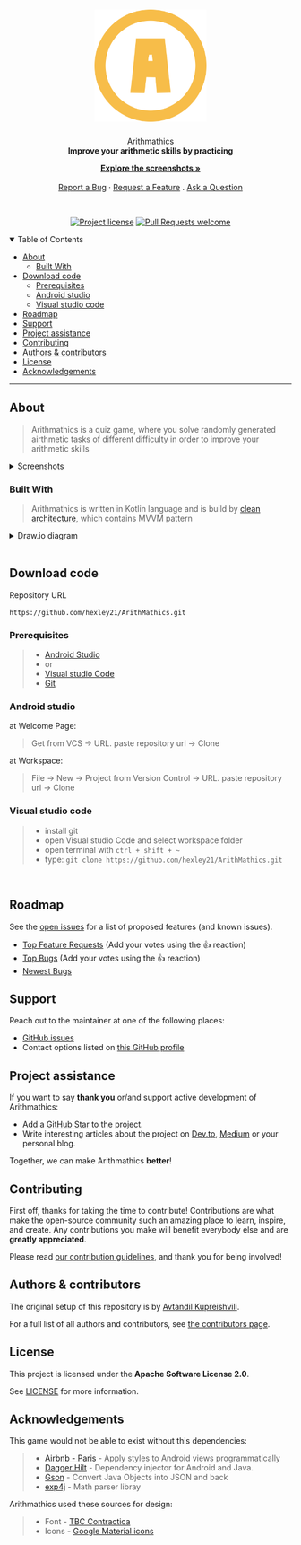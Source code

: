 <h1 align="center">
  <a href="https://github.com/hexley21/ArithMathics">
    <!-- Please provide path to your logo here -->
    <img src="docs/images/logo.svg" alt="Logo" width="200" height="200">
  </a>
</h1>

<div align="center">
  Arithmathics
  <br />
  <strong>Improve your arithmetic skills by practicing</strong>

  <a href="#about"><strong>Explore the screenshots »</strong></a>
  <br />
  <br />
  <a href="https://github.com/hexley21/ArithMathics/issues/new?assignees=&labels=bug&template=01_BUG_REPORT.md&title=bug%3A+">Report a Bug</a>
  ·
  <a href="https://github.com/hexley21/ArithMathics/issues/new?assignees=&labels=enhancement&template=02_FEATURE_REQUEST.md&title=feat%3A+">Request a Feature</a>
  .
  <a href="https://github.com/hexley21/ArithMathics/issues/new?assignees=&labels=question&template=04_SUPPORT_QUESTION.md&title=support%3A+">Ask a Question</a>
</div>

<div align="center">
<br />

[![Project license](https://img.shields.io/github/license/hexley21/ArithMathics.svg?style=flat-square)](LICENSE)
[![Pull Requests welcome](https://img.shields.io/badge/PRs-welcome-f7bd49.svg?style=flat-square)](https://github.com/hexley21/ArithMath/issues?q=is%3Aissue+is%3Aopen+label%3A%22help+wanted%22)

</div>

<details open="open">
<summary>Table of Contents</summary>

- [About](#about)
  - [Built With](#built-with)
- [Download code](#download-code)
  - [Prerequisites](#prerequisites)
  - [Android studio](#android-studio)
  - [Visual studio code](#visual-studio-code)
- [Roadmap](#roadmap)
- [Support](#support)
- [Project assistance](#project-assistance)
- [Contributing](#contributing)
- [Authors & contributors](#authors--contributors)
- [License](#license)
- [Acknowledgements](#acknowledgements)

</details>

---

## About

> Arithmathics is a quiz game, where you solve
> randomly generated airthmetic tasks of different difficulty
> in order to improve your arithmetic skills

<details>
<summary>Screenshots</summary>
<br>

|                               Welcome Page                               |                               Menu Page                                   |
| :-------------------------------------------------------------------: | :--------------------------------------------------------------------: |
| <img src="docs/images/screenshot_menu.jpg" title="Menu" width="100%"> |<img src="docs/images/screenshot_welcome.jpg" title="Welcome" width="100%"> |


|                               Custom Difficulty Page                               |                               Game History Page                                   |
| :-------------------------------------------------------------------: | :--------------------------------------------------------------------: |
| <img src="docs/images/screenshot_custom.jpg" title="Custom Difficulty" width="100%"> |<img src="docs/images/screenshot_history.jpg" title="Game History" width="100%"> |

|                               Gameplay                               |                               Dark Theme                                   |
| :-------------------------------------------------------------------: | :--------------------------------------------------------------------: |
| <img src="docs/images/gameplay.gif" title="Gameplay" width="100%"> |<img src="docs/images/screenshot_dark.jpg" title="Dark Theme" width="100%"> |

</details>

### Built With

> Arithmathics is written in Kotlin language and
> is build by 
> <a href="https://medium.com/android-dev-hacks/detailed-guide-on-android-clean-architecture-9eab262a9011">clean architecture</a>,
> which contains MVVM pattern
<details>
<summary>Draw.io diagram</summary>
<img src="docs/images/Arithmath_diagram.png" title="Diagram" width="100%">
</details>
<br>

## Download code
Repository URL
```
https://github.com/hexley21/ArithMathics.git
```
### Prerequisites

> - <a href="https://developer.android.com/studio">Android Studio</a>
> - or
> - <a href="https://code.visualstudio.com/">Visual studio Code</a>
> - <a href="https://git-scm.com/downloads">Git</a>


### Android studio

at Welcome Page:
> Get from VCS -> URL. paste repository url -> Clone

at Workspace:

> File -> New -> Project from Version Control -> URL. paste repository url -> Clone

### Visual studio code

> - install git
> - open Visual studio Code and select workspace folder
> - open terminal with `ctrl + shift + ~ `
> - type: `git clone https://github.com/hexley21/ArithMathics.git`

<br>

## Roadmap

See the [open issues](https://github.com/hexley21/ArithMathics/issues) for a list of proposed features (and known issues).

- [Top Feature Requests](https://github.com/hexley21/ArithMathics/issues?q=label%3Aenhancement+is%3Aopen+sort%3Areactions-%2B1-desc) (Add your votes using the 👍 reaction)
- [Top Bugs](https://github.com/hexley21/ArithMathics/issues?q=is%3Aissue+is%3Aopen+label%3Abug+sort%3Areactions-%2B1-desc) (Add your votes using the 👍 reaction)
- [Newest Bugs](https://github.com/hexley21/ArithMathics/issues?q=is%3Aopen+is%3Aissue+label%3Abug)

## Support


Reach out to the maintainer at one of the following places:

- [GitHub issues](https://github.com/hexley21/ArithMathics/issues/new?assignees=&labels=question&template=04_SUPPORT_QUESTION.md&title=support%3A+)
- Contact options listed on [this GitHub profile](https://github.com/hexley21)

## Project assistance

If you want to say **thank you** or/and support active development of Arithmathics:

- Add a [GitHub Star](https://github.com/hexley21/ArithMathics) to the project.
- Write interesting articles about the project on [Dev.to](https://dev.to/), [Medium](https://medium.com/) or your personal blog.

Together, we can make Arithmathics **better**!

## Contributing

First off, thanks for taking the time to contribute! Contributions are what make the open-source community such an amazing place to learn, inspire, and create. Any contributions you make will benefit everybody else and are **greatly appreciated**.


Please read [our contribution guidelines](docs/CONTRIBUTING.md), and thank you for being involved!

## Authors & contributors

The original setup of this repository is by [Avtandil Kupreishvili](https://github.com/hexley21).

For a full list of all authors and contributors, see [the contributors page](https://github.com/hexley21/ArithMathics/contributors).

## License

This project is licensed under the **Apache Software License 2.0**.

See [LICENSE](LICENSE) for more information.

## Acknowledgements

This game would not be able to exist without this dependencies:
> - <a href="https://github.com/airbnb/paris">Airbnb - Paris</a> - Apply styles to Android views programmatically
> - <a href="https://github.com/google/dagger">Dagger Hilt</a> - Dependency injector for Android and Java.
> - <a href="https://github.com/google/gson">Gson</a> - Convert Java Objects into JSON and back
> - <a href="https://www.objecthunter.net/exp4j/">exp4j</a> - Math parser libray

Arithmathics used these sources for design:
> - Font - <a href="https://www.contractica.ge/">TBC Contractica</a>
> - Icons - <a href="https://fonts.google.com/icons">Google Material icons</a>
